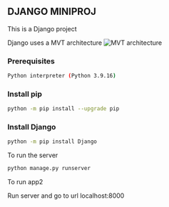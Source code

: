 ## DJANGO MINIPROJ

This is a Django project

Django uses a MVT architecture
![MVT architecture](https://github.com/user-attachments/assets/9db209a6-f65c-41f5-ba74-e51a5f4b0c77)


### Prerequisites 
```bash
Python interpreter (Python 3.9.16)
```

### Install pip
```bash
python -m pip install --upgrade pip
```

### Install Django
```bash
python -m pip install Django
```
To run the server
```bash
python manage.py runserver
```
To run app2

Run server and go to url localhost:8000

